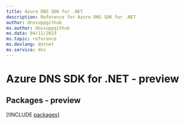 ```yaml
---
title: Azure DNS SDK for .NET
description: Reference for Azure DNS SDK for .NET
author: dnssuppgithub
ms.author: dnssuppgithub
ms.data: 04/11/2023
ms.topic: reference
ms.devlang: dotnet
ms.service: dns
---
```

# Azure DNS SDK for .NET - preview
## Packages - preview
[!INCLUDE [packages](dns-index.md)]
